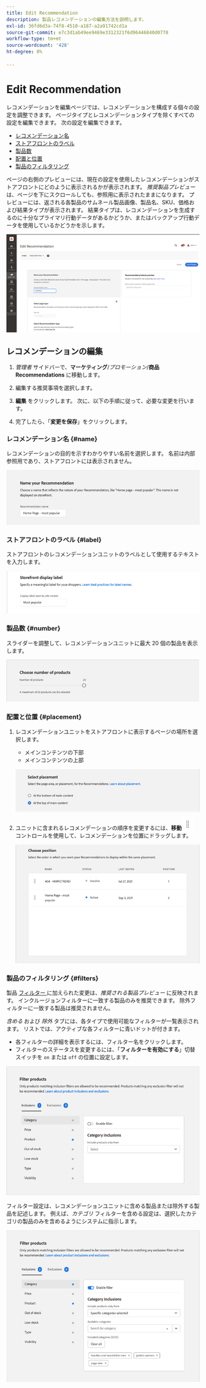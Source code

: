 ```yaml
---
title: Edit Recommendation
description: 製品レコメンデーションの編集方法を説明します。
exl-id: 36fd6d3a-74f8-4510-a187-a2a91742cd1a
source-git-commit: e7c3d1ab49ee9469e3312321f6d96446840d0778
workflow-type: tm+mt
source-wordcount: '428'
ht-degree: 0%

---
```


# Edit Recommendation

レコメンデーションを編集ページでは、レコメンデーションを構成する個々の設定を調整できます。 ページタイプとレコメンデーションタイプを除くすべての設定を編集できます。 次の設定を編集できます。

- [レコメンデーション名](#name)
- [ストアフロントのラベル](#label)
- [製品数](#number)
- [配置と位置](#placement)
- [製品のフィルタリング](#filters)

ページの右側のプレビューには、現在の設定を使用したレコメンデーションがストアフロントにどのように表示されるかが表示されます。 _推奨製品プレビュー_ は、ページを下にスクロールしても、参照用に表示されたままになります。 プレビューには、返される各製品のサムネール製品画像、製品名、SKU、価格および結果タイプが表示されます。 結果タイプは、レコメンデーションを生成するのに十分なプライマリ行動データがあるかどうか、またはバックアップ行動データを使用しているかどうかを示します。

![Recommendationsを編集 ](assets/edit-recommendation.png)

## レコメンデーションの編集

1. _管理者_ サイドバーで、**マーケティング**/_プロモーション_/**商品Recommendations** に移動します。

1. 編集する推奨事項を選択します。

1. **編集** をクリックします。 次に、以下の手順に従って、必要な変更を行います。

1. 完了したら、「**変更を保存**」をクリックします。

### レコメンデーション名 {#name}

レコメンデーションの目的を示すわかりやすい名前を選択します。 名前は内部参照用であり、ストアフロントには表示されません。

![ 名前を編集 ](assets/edit-name.png)

### ストアフロントのラベル {#label}

ストアフロントのレコメンデーションユニットのラベルとして使用するテキストを入力します。

![ ラベルを編集 ](assets/edit-storefront-label.png)

### 製品数 {#number}

スライダーを調整して、レコメンデーションユニットに最大 20 個の製品を表示します。

![ 製品数を編集 ](assets/edit-number-of-products.png)

### 配置と位置 {#placement}

1. レコメンデーションユニットをストアフロントに表示するページの場所を選択します。

   - メインコンテンツの下部
   - メインコンテンツの上部

   ![ プレースメントを編集 ](assets/edit-placement.png)

1. ユニットに含まれるレコメンデーションの順序を変更するには、**移動**![ 移動セレクター ](assets/icon-move.png) コントロールを使用して、レコメンデーションを位置にドラッグします。

   ![ 位置を編集 ](assets/edit-position.png)

### 製品のフィルタリング {#filters}

製品 [ フィルター ](filters.md) に加えられた変更は、_推奨される製品プレビュー_ に反映されます。 インクルージョンフィルターに一致する製品のみを推奨できます。 除外フィルターに一致する製品は推奨されません。

_含める_ および _除外_ タブには、各タイプで使用可能なフィルターが一覧表示されます。 リストでは、アクティブな各フィルターに青いドットが付きます。

- 各フィルターの詳細を表示するには、フィルター名をクリックします。
- フィルターのステータスを変更するには、「**フィルターを有効にする**」切替スイッチを `on` または `off` の位置に設定します。

![ フィルターを編集 ](assets/edit-filters.png)

フィルター設定は、レコメンデーションユニットに含める製品または除外する製品を記述します。 例えば、_カテゴリ_ フィルターを含める設定は、選択したカテゴリの製品のみを含めるようにシステムに指示します。

![ カテゴリフィルターを編集 ](assets/edit-filter-category.png)
